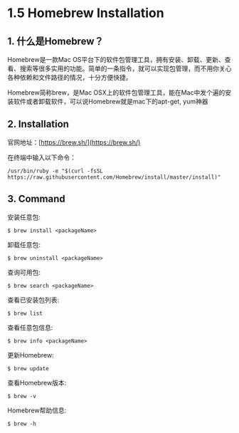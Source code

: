 # 1.5 Homebrew Installation

## 1. 什么是Homebrew？

 Homebrew是一款Mac OS平台下的软件包管理工具，拥有安装、卸载、更新、查看、搜索等很多实用的功能。简单的一条指令，就可以实现包管理，而不用你关心各种依赖和文件路径的情况，十分方便快捷。

Homebrew简称brew，是Mac OSX上的软件包管理工具，能在Mac中发个遍的安装软件或者卸载软件，可以说Homebrew就是mac下的apt-get, yum神器

## 2. Installation

官网地址：[https://brew.sh/](https://brew.sh/)

在终端中输入以下命令：

```text
/usr/bin/ruby -e "$(curl -fsSL https://raw.githubusercontent.com/Homebrew/install/master/install)"
```

## 3. Command

 安装任意包:

```text
$ brew install <packageName>
```

 卸载任意包:

```text
$ brew uninstall <packageName>
```

 查询可用包:

```text
$ brew search <packageName>
```

 查看已安装包列表:

```text
$ brew list
```

 查看任意包信息:

```text
$ brew info <packageName>
```

 更新Homebrew:

```text
$ brew update
```

 查看Homebrew版本:

```text
$ brew -v
```

 Homebrew帮助信息:

```text
$ brew -h
```

